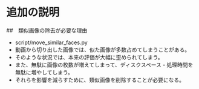 # 追加の説明
##　類似画像の除去が必要な理由
- script/move_similar_faces.py
- 動画から切り出した画像では、似た画像が多数占めてしまうことがある。
- そのような状況では、本来の評価が大幅に歪められてしまう。
- また、無駄に画像の枚数が増えてしまって、ディスクスペース・処理時間を無駄に増やしてしまう。
- それらを影響を減らすために、類似画像を削除することが必要になる。
